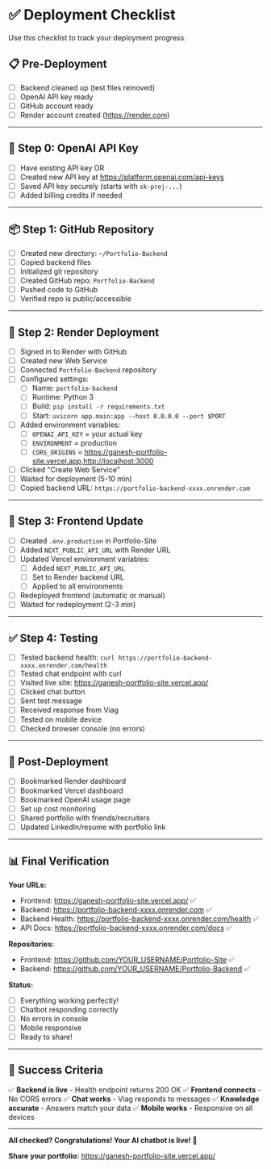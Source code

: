 # ✅ Deployment Checklist

Use this checklist to track your deployment progress.

## 📋 Pre-Deployment

- [ ] Backend cleaned up (test files removed)
- [ ] OpenAI API key ready
- [ ] GitHub account ready
- [ ] Render account created (https://render.com)

---

## 🔑 Step 0: OpenAI API Key

- [ ] Have existing API key OR
- [ ] Created new API key at https://platform.openai.com/api-keys
- [ ] Saved API key securely (starts with `sk-proj-...`)
- [ ] Added billing credits if needed

---

## 📦 Step 1: GitHub Repository

- [ ] Created new directory: `~/Portfolio-Backend`
- [ ] Copied backend files
- [ ] Initialized git repository
- [ ] Created GitHub repo: `Portfolio-Backend`
- [ ] Pushed code to GitHub
- [ ] Verified repo is public/accessible

---

## 🚀 Step 2: Render Deployment

- [ ] Signed in to Render with GitHub
- [ ] Created new Web Service
- [ ] Connected `Portfolio-Backend` repository
- [ ] Configured settings:
  - [ ] Name: `portfolio-backend`
  - [ ] Runtime: Python 3
  - [ ] Build: `pip install -r requirements.txt`
  - [ ] Start: `uvicorn app.main:app --host 0.0.0.0 --port $PORT`
- [ ] Added environment variables:
  - [ ] `OPENAI_API_KEY` = your actual key
  - [ ] `ENVIRONMENT` = production
  - [ ] `CORS_ORIGINS` = https://ganesh-portfolio-site.vercel.app,http://localhost:3000
- [ ] Clicked "Create Web Service"
- [ ] Waited for deployment (5-10 min)
- [ ] Copied backend URL: `https://portfolio-backend-xxxx.onrender.com`

---

## 🎨 Step 3: Frontend Update

- [ ] Created `.env.production` in Portfolio-Site
- [ ] Added `NEXT_PUBLIC_API_URL` with Render URL
- [ ] Updated Vercel environment variables:
  - [ ] Added `NEXT_PUBLIC_API_URL`
  - [ ] Set to Render backend URL
  - [ ] Applied to all environments
- [ ] Redeployed frontend (automatic or manual)
- [ ] Waited for redeployment (2-3 min)

---

## ✅ Step 4: Testing

- [ ] Tested backend health: `curl https://portfolio-backend-xxxx.onrender.com/health`
- [ ] Tested chat endpoint with curl
- [ ] Visited live site: https://ganesh-portfolio-site.vercel.app/
- [ ] Clicked chat button
- [ ] Sent test message
- [ ] Received response from Viag
- [ ] Tested on mobile device
- [ ] Checked browser console (no errors)

---

## 🎉 Post-Deployment

- [ ] Bookmarked Render dashboard
- [ ] Bookmarked Vercel dashboard
- [ ] Bookmarked OpenAI usage page
- [ ] Set up cost monitoring
- [ ] Shared portfolio with friends/recruiters
- [ ] Updated LinkedIn/resume with portfolio link

---

## 📊 Final Verification

**Your URLs:**
- Frontend: https://ganesh-portfolio-site.vercel.app/ ✅
- Backend: https://portfolio-backend-xxxx.onrender.com ✅
- Backend Health: https://portfolio-backend-xxxx.onrender.com/health ✅
- API Docs: https://portfolio-backend-xxxx.onrender.com/docs ✅

**Repositories:**
- Frontend: https://github.com/YOUR_USERNAME/Portfolio-Site ✅
- Backend: https://github.com/YOUR_USERNAME/Portfolio-Backend ✅

**Status:**
- [ ] Everything working perfectly!
- [ ] Chatbot responding correctly
- [ ] No errors in console
- [ ] Mobile responsive
- [ ] Ready to share!

---

## 🎯 Success Criteria

✅ **Backend is live** - Health endpoint returns 200 OK
✅ **Frontend connects** - No CORS errors
✅ **Chat works** - Viag responds to messages
✅ **Knowledge accurate** - Answers match your data
✅ **Mobile works** - Responsive on all devices

---

**All checked? Congratulations! Your AI chatbot is live! 🎉**

**Share your portfolio:** https://ganesh-portfolio-site.vercel.app/
